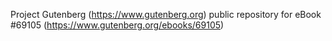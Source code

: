 Project Gutenberg (https://www.gutenberg.org) public repository for
eBook #69105 (https://www.gutenberg.org/ebooks/69105)
